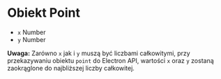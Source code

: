 # Obiekt Point

* `x` Number
* `y` Number

**Uwaga:** Zarówno `x` jak i `y` muszą być liczbami całkowitymi, przy przekazywaniu obiektu `point` do Electron API, wartości `x` oraz `y` zostaną zaokrąglone do najbliższej liczby całkowitej.
